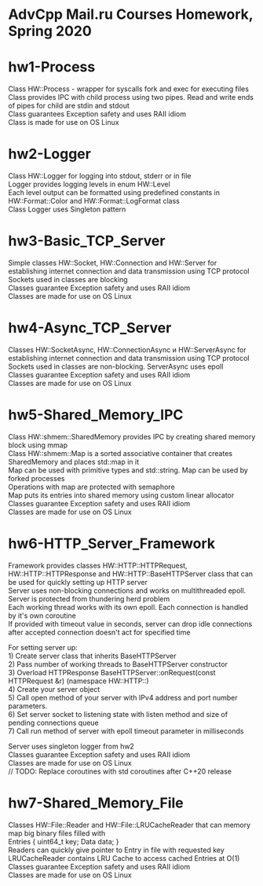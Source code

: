 # AdvCpp Mail.ru Courses Homework, Spring 2020
  
# hw1-Process
Class HW::Process - wrapper for syscalls fork and exec for executing files  
Class provides IPC with child process using two pipes. Read and write ends of pipes for child are stdin and stdout  
Class guarantees Exception safety and uses RAII idiom  
Class is made for use on OS Linux  
  
# hw2-Logger
Class HW::Logger for logging into stdout, stderr or in file  
Logger provides logging levels in enum HW::Level  
Each level output can be formatted using predefined constants in HW::Format::Color and HW::Format::LogFormat class  
Class Logger uses Singleton pattern  
  
# hw3-Basic_TCP_Server
Simple classes HW::Socket, HW::Connection and HW::Server for establishing internet connection and data transmission using TCP protocol  
Sockets used in classes are blocking  
Classes guarantee Exception safety and uses RAII idiom  
Classes are made for use on OS Linux  
  
# hw4-Async_TCP_Server
Classes HW::SocketAsync, HW::ConnectionAsync и HW::ServerAsync for establishing internet connection and data transmission using TCP protocol  
Sockets used in classes are non-blocking. ServerAsync uses epoll  
Classes guarantee Exception safety and uses RAII idiom  
Classes are made for use on OS Linux  
  
# hw5-Shared_Memory_IPC
Class HW::shmem::SharedMemory provides IPC by creating shared memory block using mmap  
Class HW::shmem::Map is a sorted associative container that creates SharedMemory and places std::map in it  
Map can be used with primitive types and std::string. Map can be used by forked processes  
Operations with map are protected with semaphore  
Map puts its entries into shared memory using custom linear allocator  
Classes guarantee Exception safety and uses RAII idiom  
Classes are made for use on OS Linux  
  
# hw6-HTTP_Server_Framework
Framework provides classes HW::HTTP::HTTPRequest, HW::HTTP::HTTPResponse and HW::HTTP::BaseHTTPServer class that can be used for quickly setting up HTTP server  
Server uses non-blocking connections and works on multithreaded epoll. Server is protected from thundering herd problem  
Each working thread works with its own epoll. Each connection is handled by it's own coroutine  
If provided with timeout value in seconds, server can drop idle connections after accepted connection doesn't act for specified time  
  
For setting server up:  
    1) Create server class that inherits BaseHTTPServer  
    2) Pass number of working threads to BaseHTTPServer constructor  
    3) Overload HTTPResponse BaseHTTPServer::onRequest(const HTTPRequest &r) (namespace HW::HTTP::)  
    4) Create your server object  
    5) Call open method of your server with IPv4 address and port number parameters.  
    6) Set server socket to listening state with listen method and size of pending connections queue  
    7) Call run method of server with epoll timeout parameter in milliseconds  
  
Server uses singleton logger from hw2  
Classes guarantee Exception safety and uses RAII idiom  
Classes are made for use on OS Linux  
// TODO: Replace coroutines with std coroutines after C++20 release  
  
# hw7-Shared_Memory_File
Classes HW::File::Reader and HW::File::LRUCacheReader that can memory map big binary files filled with  
Entries { uint64_t key; Data data; }  
Readers can quickly give pointer to Entry in file with requested key  
LRUCacheReader contains LRU Cache to access cached Entries at O(1)  
Classes guarantee Exception safety and uses RAII idiom  
Classes are made for use on OS Linux  

